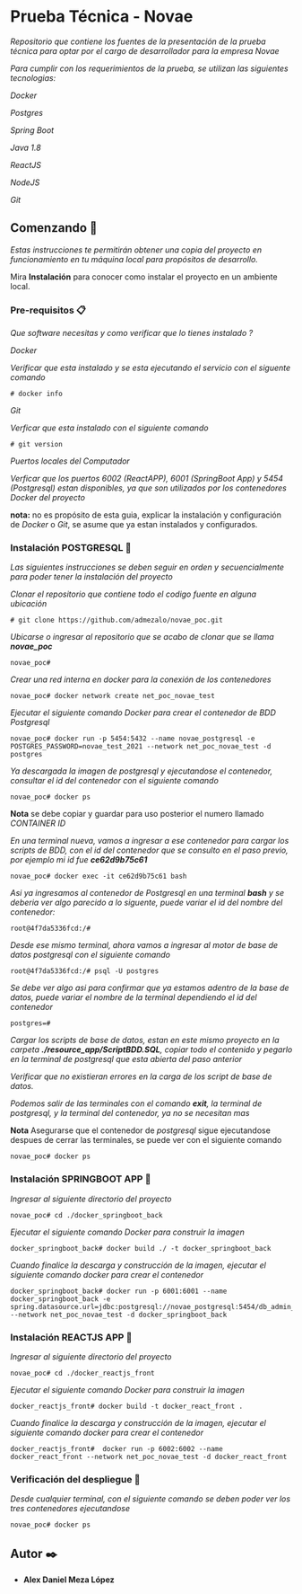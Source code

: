 # Prueba Técnica - Novae

_Repositorio que contiene los fuentes de la presentación de la prueba técnica para
optar por el cargo de desarrollador para la empresa Novae_

_Para cumplir con los requerimientos de la prueba, se utilizan las siguientes tecnologias:_

_Docker_

_Postgres_

_Spring Boot_

_Java 1.8_

_ReactJS_

_NodeJS_

_Git_

## Comenzando 🚀

_Estas instrucciones te permitirán obtener una copia del proyecto en funcionamiento en tu máquina local para propósitos de desarrollo._

Mira **Instalación** para conocer como instalar el proyecto en un ambiente local.


### Pre-requisitos 📋

_Que software necesitas y como verificar que lo tienes instalado ?_

_Docker_

_Verificar que esta instalado y se esta ejecutando el servicio con el siguente comando_
```
# docker info
```

_Git_

_Verficar que esta instalado con el siguiente comando_

```
# git version
```

_Puertos locales del Computador_

_Verficar que los puertos 6002 (ReactAPP), 6001 (SpringBoot App) y 5454 (Postgresql) estan disponibles, ya que son utilizados por los contenedores Docker del proyecto_

**nota:** no es propósito de esta guia, explicar la instalación y configuración de _Docker_ o _Git_, se asume
que ya estan instalados y configurados.

### Instalación POSTGRESQL 🔧

_Las siguientes instrucciones se deben seguir en orden y secuencialmente para poder tener la instalación del proyecto_

_Clonar el repositorio que contiene todo el codigo fuente en alguna ubicación_

```
# git clone https://github.com/admezalo/novae_poc.git
```

_Ubicarse o ingresar al repositorio que se acabo de clonar que se llama **novae_poc**_

```
novae_poc# 
```

_Crear una red interna en docker para la conexión de los contenedores_

```
novae_poc# docker network create net_poc_novae_test
```

_Ejecutar el siguiente comando Docker para crear el contenedor de BDD Postgresql_

```
novae_poc# docker run -p 5454:5432 --name novae_postgresql -e POSTGRES_PASSWORD=novae_test_2021 --network net_poc_novae_test -d postgres
```

_Ya descargada la imagen de postgresql y ejecutandose el contenedor, consultar el id del contenedor con el siguiente comando_

```
novae_poc# docker ps
```

**Nota** se debe copiar y guardar para uso posterior el numero llamado _CONTAINER ID_

_En una terminal nueva, vamos a ingresar a ese contenedor para cargar los scripts de BDD, con el id del contenedor que se consulto en el paso previo, por ejemplo mi id fue **ce62d9b75c61**_

```
novae_poc# docker exec -it ce62d9b75c61 bash
```

_Asi ya ingresamos al contenedor de Postgresql en una terminal **bash** y se deberia ver algo parecido a lo siguente, puede variar el id del nombre del contenedor:_

```
root@4f7da5336fcd:/#
```

_Desde ese mismo terminal, ahora vamos a ingresar al motor de base de datos postgresql con el siguiente comando_

```
root@4f7da5336fcd:/# psql -U postgres
```

_Se debe ver algo asi para confirmar que ya estamos adentro de la base de datos, puede variar el nombre de la terminal dependiendo el id del contenedor_

```
postgres=#
```

_Cargar los scripts de base de datos, estan en este mismo proyecto en la carpeta **./resource_app/ScriptBDD.SQL**, copiar todo el contenido y pegarlo en la terminal de postgresql que esta abierta del paso anterior_

_Verificar que no existieran errores en la carga de los script de base de datos._

_Podemos salir de las terminales con el comando **exit**, la terminal de postgresql, y la terminal del contenedor, ya no se necesitan mas_

**Nota** Asegurarse que el contenedor de _postgresql_ sigue ejecutandose despues de cerrar las terminales, se puede ver con el siguiente comando

```
novae_poc# docker ps
```

### Instalación SPRINGBOOT APP 🔧

_Ingresar al siguiente directorio del proyecto_

```
novae_poc# cd ./docker_springboot_back
```

_Ejecutar el siguiente comando Docker para construir la imagen_

```
docker_springboot_back# docker build ./ -t docker_springboot_back
```

_Cuando finalice la descarga y construcción de la imagen, ejecutar el siguiente comando docker para crear el contenedor_

```
docker_springboot_back# docker run -p 6001:6001 --name docker_springboot_back -e spring.datasource.url=jdbc:postgresql://novae_postgresql:5454/db_admin_credit_cards --network net_poc_novae_test -d docker_springboot_back
```

### Instalación REACTJS APP 🔧

_Ingresar al siguiente directorio del proyecto_

```
novae_poc# cd ./docker_reactjs_front
```

_Ejecutar el siguiente comando Docker para construir la imagen_

```
docker_reactjs_front# docker build -t docker_react_front .
```

_Cuando finalice la descarga y construcción de la imagen, ejecutar el siguiente comando docker para crear el contenedor_

```
docker_reactjs_front#  docker run -p 6002:6002 --name docker_react_front --network net_poc_novae_test -d docker_react_front
```

### Verificación del despliegue 🔧

_Desde cualquier terminal, con el siguiente comando se deben poder ver los tres contenedores ejecutandose_

```
novae_poc# docker ps
```

## Autor ✒️

* **Alex Daniel Meza López**